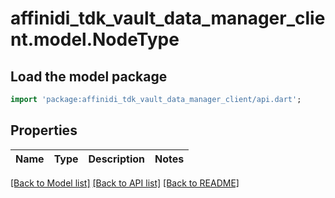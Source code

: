 # affinidi_tdk_vault_data_manager_client.model.NodeType

## Load the model package

```dart
import 'package:affinidi_tdk_vault_data_manager_client/api.dart';
```

## Properties

| Name | Type | Description | Notes |
| ---- | ---- | ----------- | ----- |

[[Back to Model list]](../README.md#documentation-for-models) [[Back to API list]](../README.md#documentation-for-api-endpoints) [[Back to README]](../README.md)
